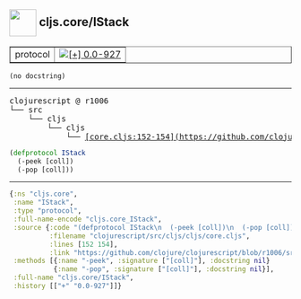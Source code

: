 ## <img width="48px" valign="middle" src="http://i.imgur.com/Hi20huC.png"> cljs.core/IStack

 <table border="1">
<tr>
<td>protocol</td>
<td><a href="https://github.com/cljsinfo/api-refs/tree/0.0-927"><img valign="middle" alt="[+] 0.0-927" src="https://img.shields.io/badge/+-0.0--927-lightgrey.svg"></a> </td>
</tr>
</table>

 <samp>
</samp>

```
(no docstring)
```

---

 <pre>
clojurescript @ r1006
└── src
    └── cljs
        └── cljs
            └── <ins>[core.cljs:152-154](https://github.com/clojure/clojurescript/blob/r1006/src/cljs/cljs/core.cljs#L152-L154)</ins>
</pre>

```clj
(defprotocol IStack
  (-peek [coll])
  (-pop [coll]))
```


---

```clj
{:ns "cljs.core",
 :name "IStack",
 :type "protocol",
 :full-name-encode "cljs.core_IStack",
 :source {:code "(defprotocol IStack\n  (-peek [coll])\n  (-pop [coll]))",
          :filename "clojurescript/src/cljs/cljs/core.cljs",
          :lines [152 154],
          :link "https://github.com/clojure/clojurescript/blob/r1006/src/cljs/cljs/core.cljs#L152-L154"},
 :methods [{:name "-peek", :signature ["[coll]"], :docstring nil}
           {:name "-pop", :signature ["[coll]"], :docstring nil}],
 :full-name "cljs.core/IStack",
 :history [["+" "0.0-927"]]}

```
